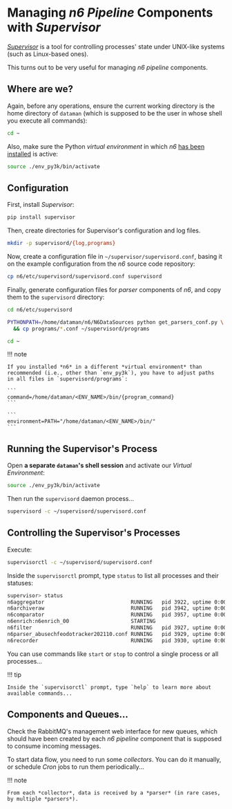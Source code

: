 <style>
  code.language-bash::before{
    content: "$ ";
  }
</style>


# Managing *n6 Pipeline* Components with *Supervisor*

[*Supervisor*](https://supervisord.org/) is a tool for controlling
processes' state under UNIX-like systems (such as Linux-based ones).

This turns out to be very useful for managing *n6 pipeline* components.


## Where are we?

Again, before any operations, ensure the current working directory is
the home directory of `dataman` (which is supposed to be the user in
whose shell you execute all commands):

```bash
cd ~
```

Also, make sure the Python *virtual environment* in which *n6* [has been
installed](installation.md#actual-installation) is active:

```bash
source ./env_py3k/bin/activate
```


## Configuration

First, install *Supervisor*:

```bash
pip install supervisor
```

Then, create directories for Supervisor's configuration and log files.

```bash
mkdir -p supervisord/{log,programs}
```

Now, create a configuration file in `~/supervisor/supervisord.conf`,
basing it on the example configuration from the *n6* source code
repository:

```bash
cp n6/etc/supervisord/supervisord.conf supervisord
```

Finally, generate configuration files for *parser* components of *n6*,
and copy them to the `supervisord` directory:

```bash
cd n6/etc/supervisord
```

```bash
PYTHONPATH=/home/dataman/n6/N6DataSources python get_parsers_conf.py \
  && cp programs/*.conf ~/supervisord/programs
```

```bash
cd ~
```

!!! note

    If you installed *n6* in a different *virtual environment* than
    recommended (i.e., other than `env_py3k`), you have to adjust paths
    in all files in `supervisord/programs`:

    ```
    command=/home/dataman/<ENV_NAME>/bin/{program_command}
    ```

    ```
    environment=PATH="/home/dataman/<ENV_NAME>/bin/"
    ```


## Running the Supervisor's Process

Open **a separate `dataman`'s shell session** and activate our *Virtual
Environment*:

```bash
source ./env_py3k/bin/activate
```

Then run the `supervisord` daemon process...

```bash
supervisord -c ~/supervisord/supervisord.conf
```


## Controlling the Supervisor's Processes

Execute:

```bash
supervisorctl -c ~/supervisord/supervisord.conf
```

Inside the `supervisorctl` prompt, type `status` to list all processes
and their statuses:

```bash
supervisor> status
n6aggregator                            RUNNING   pid 3922, uptime 0:00:15
n6archiveraw                            RUNNING   pid 3942, uptime 0:00:15
n6comparator                            RUNNING   pid 3957, uptime 0:00:15
n6enrich:n6enrich_00                    STARTING
n6filter                                RUNNING   pid 3927, uptime 0:00:15
n6parser_abusechfeodotracker202110.conf RUNNING   pid 3929, uptime 0:00:15
n6recorder                              RUNNING   pid 3930, uptime 0:00:15
```

You can use commands like `start` or `stop` to control a single process
or all processes...

!!! tip

    Inside the `supervisorctl` prompt, type `help` to learn more about
    available commands...


## Components and Queues...

Check the RabbitMQ's management web interface for new queues, which
should have been created by each *n6 pipeline* component that is
supposed to consume incoming messages.

To start data flow, you need to run some *collectors*. You can do it
manually, or schedule *Cron* jobs to run them periodically...

!!! note

    From each *collector*, data is received by a *parser* (in rare cases,
    by multiple *parsers*).
